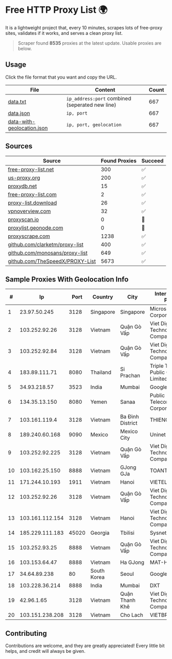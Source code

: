
# Free HTTP Proxy List 🌍

It is a lightweight project that, every 10 minutes, scrapes lots of free-proxy sites, validates if it works, and serves a clean proxy list.


> Scraper found **8535** proxies at the latest update. Usable proxies are below.

## Usage

Click the file format that you want and copy the URL.


|File|Content|Count|
|----|-------|-----|
|[data.txt](https://raw.githubusercontent.com/themiralay/Proxy-List-World/master/data.txt)|`ip_address:port` combined (seperated new line)|667|
|[data.json](https://raw.githubusercontent.com/themiralay/Proxy-List-World/master/data.json)|`ip, port`|667|
|[data-with-geolocation.json](https://raw.githubusercontent.com/themiralay/Proxy-List-World/master/data-with-geolocation.json)|`ip, port, geolocation`|667|

## Sources

|Source|Found Proxies|Succeed|
|------|-------------|-------|
|[free-proxy-list.net](https://free-proxy-list.net)|300|✅|
|[us-proxy.org](https://www.us-proxy.org)|200|✅|
|[proxydb.net](http://proxydb.net)|15|✅|
|[free-proxy-list.com](https://free-proxy-list.com/?page=&port=&type%5B%5D=http&type%5B%5D=https&up_time=0&search=Search)|2|✅|
|[proxy-list.download](https://www.proxy-list.download/HTTP)|26|✅|
|[vpnoverview.com](https://vpnoverview.com/privacy/anonymous-browsing/free-proxy-servers)|32|✅|
|[proxyscan.io](https://www.proxyscan.io)|0|🚫|
|[proxylist.geonode.com](https://proxylist.geonode.com/api/proxy-list?limit=300&page=1&sort_by=lastChecked&sort_type=desc&protocols=http,https)|0|🚫|
|[proxyscrape.com](https://api.proxyscrape.com/v2/?request=displayproxies&protocol=http&timeout=10000&country=all&ssl=all&anonymity=all)|1238|✅|
|[github.com/clarketm/proxy-list](https://raw.githubusercontent.com/clarketm/proxy-list/master/proxy-list-raw.txt)|400|✅|
|[github.com/monosans/proxy-list](https://raw.githubusercontent.com/monosans/proxy-list/main/proxies/http.txt)|649|✅|
|[github.com/TheSpeedX/PROXY-List](https://raw.githubusercontent.com/TheSpeedX/PROXY-List/master/http.txt)|5673|✅|


## Sample Proxies With Geolocation Info

|#|Ip|Port|Country|City|Internet Service Provider|
|-|--|----|-------|----|-------------------------|
|1|23.97.50.245|3128|Singapore|Singapore|Microsoft Corporation|
|2|103.252.92.26|3128|Vietnam|Quận Gò Vấp|Viet Digital Technology Liability Company|
|3|103.252.92.84|3128|Vietnam|Quận Gò Vấp|Viet Digital Technology Liability Company|
|4|183.89.111.71|8080|Thailand|Si Prachan|Triple T Broadband Public Company Limited|
|5|34.93.218.57|3523|India|Mumbai|Google LLC|
|6|134.35.13.150|8080|Yemen|Sanaa|Public Telecommunication Corporation|
|7|103.161.119.4|3128|Vietnam|Ba Đình District|THIENCO|
|8|189.240.60.168|9090|Mexico|Mexico City|Uninet S.A. de C.V.|
|9|103.252.92.225|3128|Vietnam|Quận Gò Vấp|Viet Digital Technology Liability Company|
|10|103.162.25.150|8888|Vietnam|GJong GJa|TOANTHANGSTECH|
|11|171.244.10.193|1911|Vietnam|Hanoi|VIETEL|
|12|103.252.92.26|3128|Vietnam|Quận Gò Vấp|Viet Digital Technology Liability Company|
|13|103.161.112.154|3128|Vietnam|Hanoi|Viet Digital Technology Liability Company|
|14|185.229.111.183|45020|Georgia|Tbilisi|Sysnet LLC|
|15|103.252.93.25|8888|Vietnam|Quận Gò Vấp|Viet Digital Technology Liability Company|
|16|103.153.64.47|8888|Vietnam|Ha GJong|MAT-HN|
|17|34.64.89.238|80|South Korea|Seoul|Google LLC|
|18|103.228.36.214|8888|India|Mumbai|DXT|
|19|42.96.1.65|3128|Vietnam|Quận Thanh Khê|Viet Digital Technology Liability Company|
|20|103.151.238.208|3128|Vietnam|Cho Lach|VIETBRANDS|



## Contributing

Contributions are welcome, and they are greatly appreciated! Every
little bit helps, and credit will always be given.

